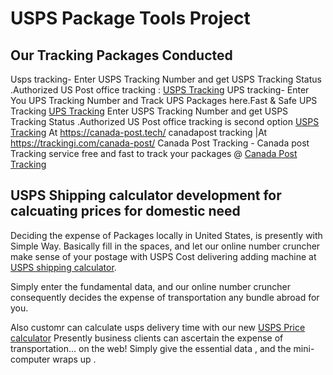 
# USPS Package Tools Project

## Our Tracking Packages Conducted

Usps tracking-  Enter USPS Tracking Number and get USPS Tracking Status .Authorized US Post office tracking : [USPS Tracking](https://usps-track.us/)
UPS tracking- Enter You UPS Tracking Number and Track UPS Packages here.Fast & Safe UPS Tracking [UPS Tracking](https://trackingi.com/ups/)
Enter USPS Tracking Number and get USPS Tracking Status .Authorized US Post office tracking is second option [USPS Tracking](https://trackingi.com/usps/)
At https://canada-post.tech/ canadapost tracking |At https://trackingi.com/canada-post/ Canada Post Tracking  - Canada post Tracking service free and fast to track your packages @ [Canada Post Tracking](https://canada-post.tech/)


## USPS Shipping calculator development for calcuating prices for domestic need

Deciding the expense of Packages locally in United States, is presently with Simple Way. Basically fill in the spaces, and let our online number cruncher make sense of your postage with USPS Cost delivering adding machine at [USPS shipping calculator](https://usps-track.us/price-calculator.html). 

Simply enter the fundamental data, and our online number cruncher consequently decides the expense of transportation any bundle abroad for you. 

Also customr can calculate usps delivery time with our new [USPS Price calculator](https://usps-track.us/price-calculator.html)
Presently business clients can ascertain the expense of transportation… on the web! Simply give the essential data , and the mini-computer wraps up .



